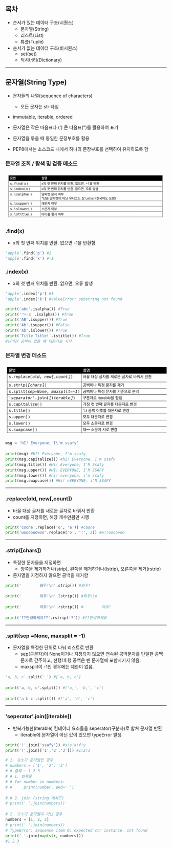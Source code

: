 ## 목차 

- 순서가 있는 데이터 구조(시퀀스)
  - 문자열(String)
  - 리스트(List)
  - 튜플(Tuple)
- 순서가 없는 데이터 구조(비시퀀스)
  - set(set)
  - 딕셔너리(Dictionary)

---

## 문자열(String Type)

- 문자들의 나열(sequence of characters)
  - 모든 문자는 str 타입
- immutable, iterable, ordered
- 문자열은 작은 따옴표나 (') 큰 따옴표(")를 활용하여 표기 

- 문자열을 묶을 때 동일한 문장부호를 활용
- PEP8에서는 소스코드 내에서 하나의 문장부호를 선택하여 유지하도록 함



### 문자열 조회 / 탐색 및 검증 메소드 

![image-20220131124635450](20220124(19)데이터구조문자열(String).assets/image-20220131124635450.png)

### .find(x)

- x의 첫 번째 위치를 반환. 없으면 -1을 반환함 

``` python
'apple'.find('p') #1
'apple'.find('k') #-1
```

### .index(x)

- x의 첫 번째 위치를 반환. 없으면, 오류 발생 

``` python
'apple'.index('p') #1
'apple'.index('k') #ValueError: substring not found
```

``` python
print('abc'.isalpha()) #True
print('ㄱㄴㄷ'.isalpha()) #True
print('AB'.isupper()) #True
print('Ab'.isupper()) #False
print('ab'.islower()) #True
print('Title Title!'.istitle()) #True
#단어간 공백이 있을 때 대문자로 시작 
```



### 문자열 변경 메소드 

![image-20220131125754770](20220124(19)데이터구조문자열(String).assets/image-20220131125754770.png)

``` python
msg = 'hI! Everyone, I\'m ssafy'

print(msg) #hI! Everyone, I'm ssafy
print(msg.capitalize()) #hI! Everyone, I'm ssafy
print(msg.title()) #Hi! Everyone, I'M Ssafy
print(msg.upper()) #HI! EVERYONE, I'M SSAFY
print(msg.lower()) #hi! everyone, i'm ssafy
print(msg.swapcase()) #Hi! eVERYONE, i'M SSAFY
```



---



### .replace(old, new[,count])

- 바꿀 대상 글자를 새로운 글자로 바꿔서 반환
- count를 지정하면, 해당 개수만큼만 시행 

``` python
print('coone'.replace('o', 'a')) #caane
print('woooooowoo'.replace('o', '!', 2)) #w!!oooowoo
```

---



### .strip([chars])

- 특정한 문자들을 지정하면
  - 양쪽을 제거하거나(strip), 왼쪽을 제거하거나(lstrip), 오른쪽을 제거(rstrip) 
- 문자열을 지정하지 않으면 공백을 제거함 

``` python
print('        와우!\n'.strip()) #와우!

print('        와우!\n'.lstrip()) #와우!\n

print('        와우!\n'.rstrip()) #        와우!

print('??안녕하세요??'.rstrip('?')) #??안녕하세요
```

---



### .split(sep =None, maxsplit = -1)

- 문자열을 특정한 단위로 나눠 리스트로 반환 
  - sep(구분자)이 None이거나 지정되지 않으면 연속된 공백문자를 단일한 공백문자로 간주하고, 선행/후행 공백은 빈 문자열에 포함시키지 않음.
  - maxsplit이 -1인 경우에는 제한이 없음.

``` python
'a, b, c'.split('_') #['a, b, c']

print('a, b, c'.split()) #['a,', 'b,', 'c']

print('a b c'.split()) #['a', 'b', 'c']
```

---



### 'seperator'.join([iterable])

- 반복가능한(iterable) 컨테이너 요소들을 seperator(구분자)로 합쳐 문자열 반환 
  - iterable에 문자열이 아닌 값이 있으면 typeError 발생

``` python
print('!'.join('ssafy')) #s!s!a!f!y
print('!'.join(['1','2','3'])) #1!2!3
```

``` python
# 1. 요소가 문자열인 경우
# numbers = ['1', '2', '3']
# # 출력 : 1 2 3
# # 1. 반복문
# # for number in numbers:
# #     print(number, end=' ')

# # 2. join (string 메서드)
# print(' '.join(numbers))

# 2. 요소가 문자열이 아닌 경우
numbers = [1, 2, 3]
# print(' '.join(numbers)) 
# TypeError: sequence item 0: expected str instance, int found
print(' '.join(map(str, numbers))) 
#1 2 3
```

